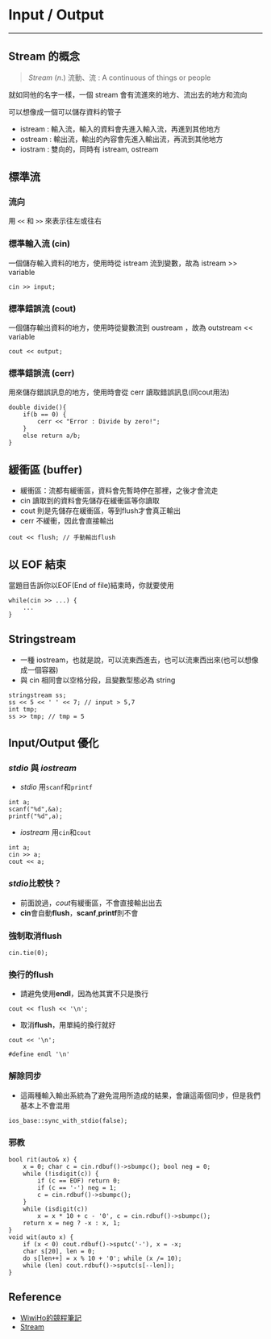# Input / Output 

---

## Stream 的概念
> $Stream$ $(n.)$ 流動、流 : A continuous of things or people

就如同他的名字一樣，一個 stream 會有流進來的地方、流出去的地方和流向

可以想像成一個可以儲存資料的管子

- istream : 輸入流，輸入的資料會先進入輸入流，再進到其他地方
- ostream : 輸出流，輸出的內容會先進入輸出流，再流到其他地方
- iostram : 雙向的，同時有 istream, ostream

## 標準流
### 流向
用 `<<` 和 `>>` 來表示往左或往右

### 標準輸入流 (cin)
一個儲存輸入資料的地方，使用時從 istream 流到變數，故為 istream >> variable
```cpp=
cin >> input;
```

### 標準錯誤流 (cout)
一個儲存輸出資料的地方，使用時從變數流到 oustream ，故為 outstream << variable
```cpp=
cout << output;
```

### 標準錯誤流 (cerr)
用來儲存錯誤訊息的地方，使用時會從 cerr 讀取錯誤訊息(同cout用法)
```cpp=
double divide(){
    if(b == 0) {
        cerr << "Error : Divide by zero!";
    }
    else return a/b;
}
```

## 緩衝區 (buffer)
- 緩衝區：流都有緩衝區，資料會先暫時停在那裡，之後才會流走
- cin 讀取到的資料會先儲存在緩衝區等你讀取
- cout 則是先儲存在緩衝區，等到flush才會真正輸出
- cerr 不緩衝，因此會直接輸出
```cpp=
cout << flush; // 手動輸出flush
```

## 以 EOF 結束
當題目告訴你以EOF(End of file)結束時，你就要使用
```cpp=
while(cin >> ...) {
    ...
}
```

## Stringstream
- 一種 iostream，也就是說，可以流東西進去，也可以流東西出來(也可以想像成一個容器)
- 與 cin 相同會以空格分段，且變數型態必為 string
```cpp=
stringstream ss;
ss << 5 << ' ' << 7; // input > 5,7
int tmp;
ss >> tmp; // tmp = 5
```
## Input/Output 優化
### $stdio$ 與 $iostream$
- $stdio$ 用`scanf`和`printf`
```cpp=
int a;
scanf("%d",&a);
printf("%d",a);
```
- $iostream$ 用`cin`和`cout`
```cpp=
int a;
cin >> a;
cout << a;
```
### $stdio$比較快？

- 前面說過，$cout$有緩衝區，不會直接輸出出去
- **cin**會自動**flush**，**scanf**,**printf**則不會
### 強制取消**flush**
```cpp=
cin.tie(0);
```
### 換行的**flush**
- 請避免使用**endl**，因為他其實不只是換行
```cpp=
cout << flush << '\n';
```
- 取消**flush**，用單純的換行就好
```cpp=
cout << '\n';
```
```cpp=
#define endl '\n'
```
### 解除同步
- 這兩種輸入輸出系統為了避免混用所造成的結果，會讓這兩個同步，但是我們基本上不會混用
```cpp=
ios_base::sync_with_stdio(false);
```
### 邪教
```cpp=
bool rit(auto& x) {
	x = 0; char c = cin.rdbuf()->sbumpc(); bool neg = 0;
	while (!isdigit(c)) {
		if (c == EOF) return 0;
		if (c == '-') neg = 1;
		c = cin.rdbuf()->sbumpc();
	}
	while (isdigit(c))
		x = x * 10 + c - '0', c = cin.rdbuf()->sbumpc();
	return x = neg ? -x : x, 1;
}
void wit(auto x) {
	if (x < 0) cout.rdbuf()->sputc('-'), x = -x;
	char s[20], len = 0;
	do s[len++] = x % 10 + '0'; while (x /= 10);
	while (len) cout.rdbuf()->sputc(s[--len]);
}
```

## Reference
- [WiwiHo的競程筆記](https://cp.wiwiho.me/io-optimize/)
- [Stream](https://cplusplus.com/reference/ios/)

